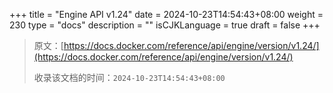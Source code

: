 +++
title = "Engine API v1.24"
date = 2024-10-23T14:54:43+08:00
weight = 230
type = "docs"
description = ""
isCJKLanguage = true
draft = false
+++

> 原文：[https://docs.docker.com/reference/api/engine/version/v1.24/](https://docs.docker.com/reference/api/engine/version/v1.24/)
>
> 收录该文档的时间：`2024-10-23T14:54:43+08:00`
